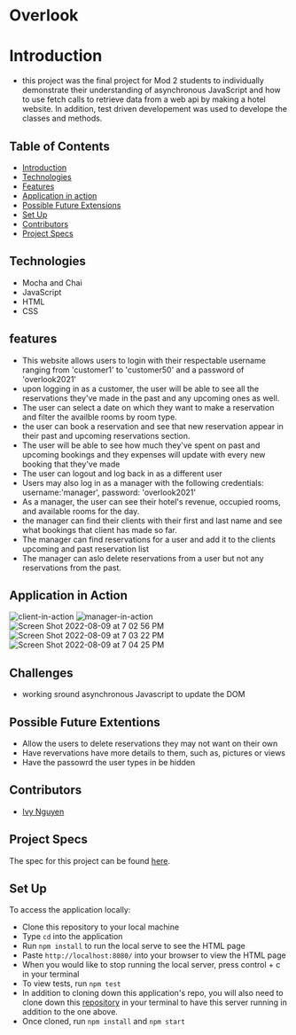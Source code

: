 # Overlook

# Introduction
- this project was the final project for Mod 2 students to individually demonstrate their understanding of asynchronous JavaScript and how to use fetch calls to retrieve data from a web api by making a hotel website. In addition, test driven developement was used to develope the classes and methods.

## Table of Contents
  - [Introduction](#introduction)
  - [Technologies](#technologies)
  - [Features](#features)
  - [Application in action](#application-in-action)
  - [Possible Future Extensions](#possible-future-extensions)
  - [Set Up](#set-up)
  - [Contributors](#contributors)
  - [Project Specs](#project-specs)

## Technologies
- Mocha and Chai
- JavaScript
- HTML
- CSS

## features
- This website allows users to login with their respectable username ranging from 'customer1' to 'customer50' and a password of 'overlook2021'
- upon logging in as a customer, the user will be able to see all the reservations they've made in the past and any upcoming ones as well. 
- The user can select a date on which they want to make a reservation and filter the availble rooms by room type.
- the user can book a reservation and see that new reservation appear in their past and upcoming reservations section. 
- The user will be able to see how much they've spent on past and upcoming bookings and they expenses will update with every new booking that they've made
- The user can logout and log back in as a different user
- Users may also log in as a manager with the following credentials: username:'manager', password: 'overlook2021'
- As a manager, the user can see their hotel's revenue, occupied rooms, and available rooms for the day.
- the manager can find their clients with their first and last name and see what bookings that client has made so far.
- The manager can find reservations for a user and add it to the clients upcoming and past reservation list
- The manager can aslo delete reservations from a user but not any reservations from the past. 

## Application in Action
![client-in-action](https://user-images.githubusercontent.com/100492419/183787593-f1eea4dc-1b81-4f39-83c5-8854761171ae.gif)
![manager-in-action](https://user-images.githubusercontent.com/100492419/183787700-d5bfb45a-9647-42f3-a366-79273feec6e4.gif)
![Screen Shot 2022-08-09 at 7 02 56 PM](https://user-images.githubusercontent.com/100492419/183787782-3597f0c2-bdbf-476a-bc7f-3039dfc8362c.png)
![Screen Shot 2022-08-09 at 7 03 22 PM](https://user-images.githubusercontent.com/100492419/183787825-1be4c498-d76b-4068-a345-fec274cf2b93.png)
![Screen Shot 2022-08-09 at 7 04 25 PM](https://user-images.githubusercontent.com/100492419/183787929-322f0ae0-e700-4f87-b423-8d384b516637.png)

## Challenges
- working sround asynchronous Javascript to update the DOM
## Possible Future Extentions
- Allow the users to delete reservations they may not want on their own
- Have revervations have more details to them, such as, pictures or views
- Have the passowrd the user types in be hidden 
## Contributors
  - [Ivy Nguyen](https://github.com/INguyen22)
## Project Specs
  The spec for this project can be found [here](https://frontend.turing.edu/projects/overlook.html).

## Set Up
To access the application locally:
- Clone this repository to your local machine
- Type `cd` into the application
- Run `npm install` to run the local serve to see the HTML page
- Paste `http://localhost:8080/` into your browser to view the HTML page
- When you would like to stop running the local server, press control + c in your terminal
- To view tests, run `npm test`
- In addition to cloning down this application's repo, you will also need to clone down this [repository](https://github.com/turingschool-examples/overlook-api) in your terminal to have this server running in addition to the one above.
- Once cloned, run `npm install` and `npm start`
